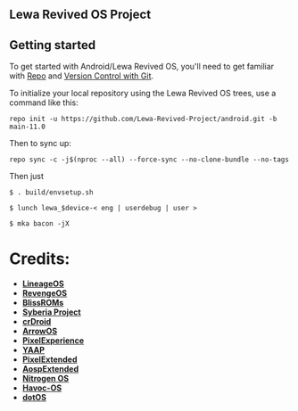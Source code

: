 ## Lewa Revived OS Project

Getting started
---------------

To get started with Android/Lewa Revived OS, you'll need to get
familiar with [Repo](https://source.android.com/source/using-repo.html) and [Version Control with Git](https://source.android.com/source/version-control.html).

To initialize your local repository using the Lewa Revived OS trees, use a command like this:
```
repo init -u https://github.com/Lewa-Revived-Project/android.git -b main-11.0
```
Then to sync up:
```
repo sync -c -j$(nproc --all) --force-sync --no-clone-bundle --no-tags
```

Then just
```
$ . build/envsetup.sh

$ lunch lewa_$device-< eng | userdebug | user >

$ mka bacon -jX
```

# Credits:

 * [**LineageOS**](https://github.com/LineageOS)
 * [**RevengeOS**](https://github.com/RevengeOS)
 * [**BlissROMs**](https://github.com/BlissRoms)
 * [**Syberia Project**](https://github.com/syberia-project)
 * [**crDroid**](https://github.com/crdroidandroid)
 * [**ArrowOS**](https://github.com/ArrowOS)
 * [**PixelExperience**](https://github.com/PixelExperience)
 * [**YAAP**](https://github.com/yaap)
 * [**PixelExtended**](https://github.com/PixelExtended)
 * [**AospExtended**](https://github.com/AospExtended)
 * [**Nitrogen OS**](https://github.com/nitrogen-project)
 * [**Havoc-OS**](https://github.com/Havoc-OS)
 * [**dotOS**](https://github.com/DotOS)
